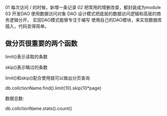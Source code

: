 01 每次访问 / 的时候，新增一条记录
02 把常用的增删改查，都封装成为module
03 开发DAO 使用数据访问对象 DAO 设计模式把底层的数据访问逻辑和高层的商务逻辑分开，
   实现DAO模式能够专注于编写
   使用自己的DAO模块，来实现数据库插入，代码变得简单。

## 做分页很重要的两个函数

limit()表示读取的条数

skip()表示略过的条数

limit()和skip()配合使用就可以做出分页查询

db.collctionName.find().limit(10).skip(10*page)

数据总数:

db.collctionName.stats().count()